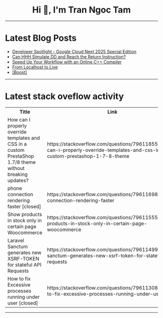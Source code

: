<h1 align="center">Hi 👋, I'm Tran Ngoc Tam</h1>

---

# Latest Blog Posts 
<!-- BLOG-POST-LIST:START -->
- [Developer Spotlight - Google Cloud Next 2025 Special Edition](https://dev.to/googleworkspace/developer-spotlight-google-cloud-next-2025-special-edition-5el8)
- [Can HHH Simulate DD and Reach the Return Instruction?](https://dev.to/generatecodedev/can-hhh-simulate-dd-and-reach-the-return-instruction-4ebg)
- [Speed Up Your Workflow with an Online C++ Compiler](https://dev.to/tpointtechblog/speed-up-your-workflow-with-an-online-c-compiler-74h)
- [From Localhost to Live](https://dev.to/nightwalker28/from-localhost-to-live-2e4f)
- [[Boost]](https://dev.to/aryan_panwala/-47l2)
<!-- BLOG-POST-LIST:END -->

---

# Latest stack oveflow activity
<table>
  <tr><th>Title</th><th>Link</th></tr>
  <!-- STACKOVERFLOW:START --><tr><td>How can I properly override templates and CSS in a custom PrestaShop 1.7/8 theme without breaking updates?</td><td>https://stackoverflow.com/questions/79611855/how-can-i-properly-override-templates-and-css-in-a-custom-prestashop-1-7-8-theme</td></tr><tr><td>phone connection rendering faster [closed]</td><td>https://stackoverflow.com/questions/79611698/phone-connection-rendering-faster</td></tr><tr><td>Show products in stock only in certain page Woocommerce</td><td>https://stackoverflow.com/questions/79611555/show-products-in-stock-only-in-certain-page-woocommerce</td></tr><tr><td>Laravel Sanctum generates new XSRF-TOKEN for stateful API Requests</td><td>https://stackoverflow.com/questions/79611499/laravel-sanctum-generates-new-xsrf-token-for-stateful-api-requests</td></tr><tr><td>How to fix Excessive processes running under user [closed]</td><td>https://stackoverflow.com/questions/79611308/how-to-fix-excessive-processes-running-under-user</td></tr><!-- STACKOVERFLOW:END -->
</table>

---



